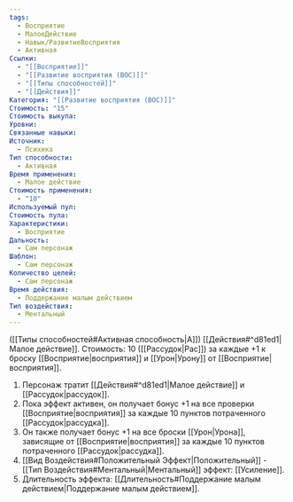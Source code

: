 ```yaml
---
tags:
  - Восприятие
  - МалоеДействие
  - Навык/РазвитиеВосприятия
  - Активная
Ссылки:
  - "[[Восприятие]]"
  - "[[Развитие восприятия (ВОС)]]"
  - "[[Типы способностей]]"
  - "[[Действия]]"
Категория: "[[Развитие восприятия (ВОС)]]"
Стоимость: "15"
Стоимость выкупа: 
Уровни: 
Связанные навыки: 
Источник:
  - Психика
Тип способности:
  - Активная
Время применения:
  - Малое действие
Стоимость применения:
  - "10"
Используемый пул: 
Стоимость пула: 
Характеристики:
  - Восприятие
Дальность:
  - Сам персонаж
Шаблон:
  - Сам персонаж
Количество целей:
  - Сам персонаж
Время действия:
  - Поддержание малым действием
Тип воздействия:
  - Ментальный
---
```

([[Типы способностей#Активная способность|А]]) [[Действия#^d81ed1|Малое действие]]. Стоимость: 10 ([[Рассудок|Рас]]) за каждые +1 к броску [[Восприятие|восприятия]] и [[Урон|Урону]] от [[Восприятие|восприятия]].

1. Персонаж тратит [[Действия#^d81ed1|Малое действие]] и [[Рассудок|рассудок]].
2. Пока эффект активен, он получает бонус +1 на все проверки [[Восприятие|восприятия]] за каждые 10 пунктов потраченного [[Рассудок|рассудка]]. 
3. Он также получает бонус +1 на все броски [[Урон|Урона]], зависящие от [[Восприятие|восприятия]] за каждые 10 пунктов потраченного [[Рассудок|рассудка]].
4. [[Вид Воздействия#Положительный Эффект|Положительный]] - [[Тип Воздействия#Ментальный|Ментальный]] эффект: [[Усиление]].
5. Длительность эффекта: [[Длительность#Поддержание малым действием|Поддержание малым действием]].
